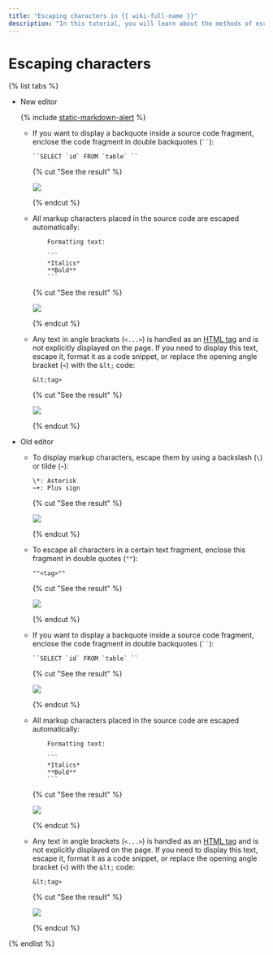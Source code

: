 ```yaml
---
title: "Escaping characters in {{ wiki-full-name }}"
description: "In this tutorial, you will learn about the methods of escaping characters in your text."
---
```


# Escaping characters

{% list tabs %}

- New editor

   {% include [static-markdown-alert](../../_includes/wiki/static-markdown-alert.md) %}

   * If you want to display a backquote inside a source code fragment, enclose the code fragment in double backquotes (` `` `):

      ```
      ``SELECT `id` FROM `table` ``
      ```

      {% cut "See the result" %}

      ![](../../_assets/wiki/escape-backtick.png)

      {% endcut %}

   * All markup characters placed in the source code are escaped automatically:

      ```
          Formatting text:

          ```
          *Italics*
          **Bold**
          ```

      ```

      {% cut "See the result" %}

      ![](../../_assets/wiki/escape-codeblock.png)

      {% endcut %}

   * Any text in angle brackets (`<...>`) is handled as an [HTML tag](html-code.md) and is not explicitly displayed on the page. If you need to display this text, escape it, format it as a code snippet, or replace the opening angle bracket (`<`) with the `&lt;` code:

      ```
      &lt;tag>
      ```

      {% cut "See the result" %}

      ![](../../_assets/wiki/escape-tag.png)

      {% endcut %}

- Old editor

   * To display markup characters, escape them by using a backslash (`\`) or tilde (`~`):

      ```
      \*: Asterisk
      ~+: Plus sign
      ```

      {% cut "See the result" %}

      ![](../../_assets/wiki/escape-symbols.png)

      {% endcut %}

   * To escape all characters in a certain text fragment, enclose this fragment in double quotes (`""`):

      ```
      ""<tag>""
      ```

      {% cut "See the result" %}

      ![](../../_assets/wiki/escape-tag.png)

      {% endcut %}

   * If you want to display a backquote inside a source code fragment, enclose the code fragment in double backquotes (` `` `):

      ```
      ``SELECT `id` FROM `table` ``
      ```

      {% cut "See the result" %}

      ![](../../_assets/wiki/escape-backtick.png)

      {% endcut %}

   * All markup characters placed in the source code are escaped automatically:

      ```
          Formatting text:

          ```
          *Italics*
          **Bold**
          ```

      ```
      {% cut "See the result" %}

      ![](../../_assets/wiki/escape-codeblock.png)

      {% endcut %}

   * Any text in angle brackets (`<...>`) is handled as an [HTML tag](html-code.md) and is not explicitly displayed on the page. If you need to display this text, escape it, format it as a code snippet, or replace the opening angle bracket (`<`) with the `&lt;` code:

      ```
      &lt;tag>
      ```

      {% cut "See the result" %}

      ![](../../_assets/wiki/escape-tag.png)

      {% endcut %}

{% endlist %}